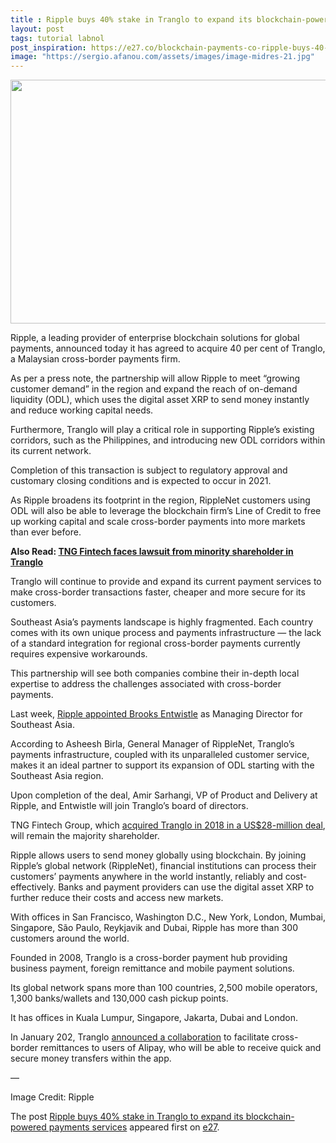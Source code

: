 ```yaml
---
title : Ripple buys 40% stake in Tranglo to expand its blockchain-powered payments services
layout: post
tags: tutorial labnol
post_inspiration: https://e27.co/blockchain-payments-co-ripple-buys-40-stake-in-tranglo-20210329/
image: "https://sergio.afanou.com/assets/images/image-midres-21.jpg"
---
```


<img loading="lazy" class="aligncenter size-full wp-image-412372" src="https://e27.co/wp-content/uploads/2021/03/Ripple_Tranglo.png" alt="" width="690" height="390" />
<p>Ripple, a leading provider of enterprise blockchain solutions for global payments, announced today it has agreed to acquire 40 per cent of Tranglo, a Malaysian cross-border payments firm.</p>
<p>As per a press note, the partnership will allow Ripple to meet &#8220;growing customer demand&#8221; in the region and expand the reach of on-demand liquidity (ODL), which uses the digital asset XRP to send money instantly and reduce working capital needs.</p>
<p>Furthermore, Tranglo will play a critical role in supporting Ripple&#8217;s existing corridors, such as the Philippines, and introducing new ODL corridors within its current network.</p>
<p>Completion of this transaction is subject to regulatory approval and customary closing conditions and is expected to occur in 2021.</p>
<p>As Ripple broadens its footprint in the region, RippleNet customers using ODL will also be able to leverage the blockchain firm&#8217;s Line of Credit to free up working capital and scale cross-border payments into more markets than ever before.</p>
<p><strong>Also Read: <a rel="follow" href="https://e27.co/tng-fintech-faces-oppression-lawsuit-from-minority-shareholder-in-fintech-startup-tranglo-failing-to-materialise-the-latters-series-a-funding-20191017/">TNG Fintech faces lawsuit from minority shareholder in Tranglo</a></strong></p>
<p>Tranglo will continue to provide and expand its current payment services to make cross-border transactions faster, cheaper and more secure for its customers.</p>
<p>Southeast Asia’s payments landscape is highly fragmented. Each country comes with its own unique process and payments infrastructure &#8212; the lack of a standard integration for regional cross-border payments currently requires expensive workarounds.</p>
<p>This partnership will see both companies combine their in-depth local expertise to address the challenges associated with cross-border payments.</p>
<p>Last week, <a rel="follow" href="https://www.finews.asia/finance/34062-ripple-appoints-southeast-asia-md-brooks-entwistle">Ripple appointed Brooks Entwistle</a> as Managing Director for Southeast Asia.</p>
<p>According to Asheesh Birla, General Manager of RippleNet, Tranglo&#8217;s payments infrastructure, coupled with its unparalleled customer service, makes it an ideal partner to support its expansion of ODL starting with the Southeast Asia region.</p>
<p>Upon completion of the deal, Amir Sarhangi, VP of Product and Delivery at Ripple, and Entwistle will join Tranglo&#8217;s board of directors.</p>
<p>TNG Fintech Group, which <a rel="follow" href="https://www.tngwallet.hk/en/press/15102018-16-tng-acquires-global-cross-border-payment-gateway-company-tranglo-from-malaysian-national-private-equity-fund-ekuinas-at-us28-million">acquired Tranglo in 2018 in a US$28-million deal</a>, will remain the majority shareholder.</p>
<p>Ripple allows users to send money globally using blockchain. By joining Ripple’s global network (RippleNet), financial institutions can process their customers&#8217; payments anywhere in the world instantly, reliably and cost-effectively. Banks and payment providers can use the digital asset XRP to further reduce their costs and access new markets.</p>
<p>With offices in San Francisco, Washington D.C., New York, London, Mumbai, Singapore, São Paulo, Reykjavik and Dubai, Ripple has more than 300 customers around the world.</p>
<p>Founded in 2008, Tranglo is a cross-border payment hub providing business payment, foreign remittance and mobile payment solutions.</p>
<p>Its global network spans more than 100 countries, 2,500 mobile operators, 1,300 banks/wallets and 130,000 cash pickup points.</p>
<p>It has offices in Kuala Lumpur, Singapore, Jakarta, Dubai and London.</p>
<p>In January 202, Tranglo <a rel="follow" href="https://e27.co/tranglo-enters-into-cross-border-remittance-partnership-with-alipay-to-serve-migrant-workers-20200108/">announced a collaboration</a> to facilitate cross-border remittances to users of Alipay, who will be able to receive quick and secure money transfers within the app.</p>
<p>&#8212;</p>
<p>Image Credit: Ripple</p>
<p>The post <a rel="nofollow" href="https://e27.co/blockchain-payments-co-ripple-buys-40-stake-in-tranglo-20210329/">Ripple buys 40% stake in Tranglo to expand its blockchain-powered payments services</a> appeared first on <a rel="nofollow" href="https://e27.co">e27</a>.</p>
